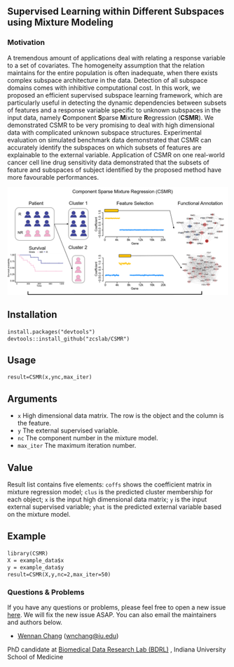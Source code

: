 ## Supervised Learning within Different Subspaces using Mixture Modeling

### Motivation

A tremendous amount of applications deal with relating a response variable to a set of covariates. The homogeneity assumption that the relation maintains for the entire population is often inadequate, when there exists complex subspace architecture in the data. Detection of all subspace domains comes with inhibitive computational cost. In this work, we proposed an efficient supervised subspace learning framework, which are particularly useful in detecting the dynamic dependencies between subsets of features and a response variable specific to unknown subspaces in the input data, namely **C**omponent **S**parse **M**ixture **R**egression (**CSMR**). We demonstrated CSMR to be very promising to deal with high dimensional data with complicated unknown subspace structures. Experimental evaluation on simulated benchmark data demonstrated that CSMR can accurately identify the subspaces on which subsets of features are explainable to the external variable. Application of CSMR on one real-world cancer cell line drug sensitivity data demonstrated that the subsets of feature and subspaces of subject identified by the proposed method have more favourable performances.

![image](https://github.com/zcslab/CSMR/blob/master/img/CSMR_frame.png)

## Installation

```
install.packages("devtools")
devtools::install_github("zcslab/CSMR")
```

## Usage
```
result=CSMR(x,ync,max_iter)
```

## Arguments
* ```x``` High dimensional data matrix. The row is the object and the column is the feature.
* ```y``` The external supervised variable.
* ``` nc ``` The component number in the mixture model.
* ``` max_iter ``` The maximum iteration number.


## Value
Result list contains five elements: ```coffs``` shows the coefficient matrix in mixture regression model; ```clus``` is the predicted cluster membership for each object; ```x``` is the input high dimensional data matrix; ```y``` is the input external supervised variable; ```yhat``` is the predicted external variable based on the mixture model.

## Example
```
library(CSMR)
X = example_data$x
y = example_data$y
result=CSMR(X,y,nc=2,max_iter=50)
```

### Questions & Problems

If you have any questions or problems, please feel free to open a new issue [here](https://github.com/zcslab/CSMR/issues). We will fix the new issue ASAP.  You can also email the maintainers and authors below.

- [Wennan Chang](https://changwn.github.io/)
(wnchang@iu.edu)

PhD candidate at [Biomedical Data Research Lab (BDRL)](https://zcslab.github.io/) , Indiana University School of Medicine
